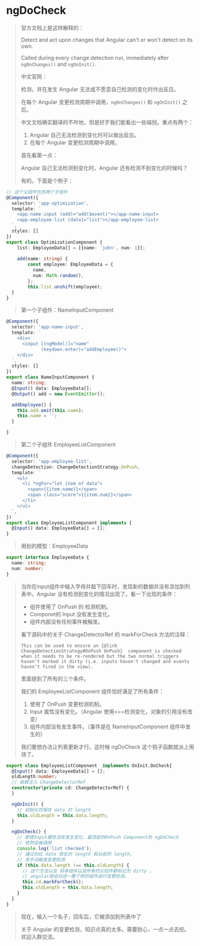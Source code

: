 # ngDoCheck

> 官方文档上是这样解释的：
>
> Detect and act upon changes that Angular can't or won't detect on its own.
>
> Called during every change detection run, immediately after `ngOnChanges()` and `ngOnInit()`.
>
> 中文官网：
>
> 检测，并在发生 Angular 无法或不愿意自己检测的变化时作出反应。
>
> 在每个 Angular 变更检测周期中调用，`ngOnChanges()` 和 `ngOnInit()` 之后。
>
> 
>
> 中文文档确实翻译的不咋地，但是好歹我们能看出一些端倪。重点有两个：
>
> 1. Angular 自己无法检测到变化时可以做出反应。
> 2. 在每个 Angular 变更检测周期中调用。
>
> 首先看第一点：
>
> Angular 自己无法检测到变化时。Angular 还有检测不到变化的时候吗？
>
> 有的。下面是个例子：



```typescript
// 这个父组件包含两个子组件
@Component({
  selector: 'app-optimization',
  template: `
    <app-name-input (add)="add($event)"></app-name-input>
    <app-employee-list [data]="list"></app-employee-list>
  `,
  styles: []
})
export class OptimizationComponent {
	list: EmployeeData[] = [{name: 'john', num: 1}];
 
    add(name: string) {
        const employee: EmployeeData = {
          name,
          num: Math.random(),
        };
        this.list.unshift(employee);
  }
}
```



> 第一个子组件：NameInputComponent

```typescript
@Component({
  selector: 'app-name-input',
  template: `
    <div>
      <input [(ngModel)]="name"
             (keydown.enter)="addEmployee()">
    </div>
  `,
  styles: []
})
export class NameInputComponent {
  name: string;
  @Input() data: EmployeeData[];
  @Output() add = new EventEmitter();

  addEmployee() {
    this.add.emit(this.name);
    this.name = '';
  }

}
```

> 第二个子组件 EmployeeListComponent

```typescript
@Component({
  selector: 'app-employee-list',
  changeDetection: ChangeDetectionStrategy.OnPush,
  template: `
    <ul>
      <li *ngFor="let item of data">
        <span>{{item.name}}</span>
        <span class="score">{{item.num}}</span>
      </li>
    </ul>
  `,
})
export class EmployeeListComponent implements {
  @Input() data: EmployeeData[] = [];
}
```

> 用到的模型：EmployeeData

```typescript
export interface EmployeeData {
  name: string;
  num: number;
}
```

> 当你在input组件中输入字母并敲下回车时，发现新的数据并没有添加到列表中。Angular 没有检测到变化的情况出现了。看一下出现的条件：
>
> * 组件使用了 OnPush 的 检测机制。
> * Componet的 Input 没有发生变化。
> * 组件内部没有任何事件被触发。
>
> 看下源码中的关于 ChangeDetectorRef 的 markForCheck 方法的注释：
>
> ```
> This can be used to ensure an {@link ChangeDetectionStrategy#OnPush OnPush}  component is checked when it needs to be re-rendered but the two normal triggers haven't marked it dirty (i.e. inputs haven't changed and events haven't fired in the view).
> ```
>
> 里面提到了所有的三个条件。
>
> 我们的 EmployeeListComponent 组件恰好满足了所有条件：
>
> 1. 使用了 OnPush 变更检测机制。
> 2. Input 属性没有变化。（Angular 使用===检测变化，对象的引用没有改变）
> 3. 组件内部没有发生事件。（事件是在 NameInputComponent 组件中发生的）
>
> 我们要想办法让列表更新才行。这时候 ngDoCheck 这个钩子函数就派上用场了。

```typescript
export class EmployeeListComponent  implements OnInit,DoCheck{
  @Input() data: EmployeeData[] = [];
  oldLength:number;
  // 依赖注入 ChangeDetectorRef
  constructor(private cd: ChangeDetectorRef) {
  }

  ngOnInit() {
    // 初始化时保存 data 的 length
    this.oldLength = this.data.length;
  }

  ngDoCheck() {
    // 即使Input属性没有发生变化，最顶层的OnPush Component的 ngDoCheck
    // 依然会被调用
    console.log('list checked');
    // 通过对比 data 现在的 length 和从前的 length，
    // 来手动触发变更检测
    if (this.data.length !== this.oldLength) {
      // 这个方法以会 将本组件以及所有的父组件都标记为 dirty ，
      // angular就会对这一整个树的组件进行变更检测。
      this.cd.markForCheck();
      this.oldLength = this.data.length;
    }
  }
}
```

> 现在，输入一个名子，回车后，它被添加到列表中了
>
> 关于 Angular 的变更检测，知识点真的太多。需要耐心，一点一点去挖。欢迎入群交流。